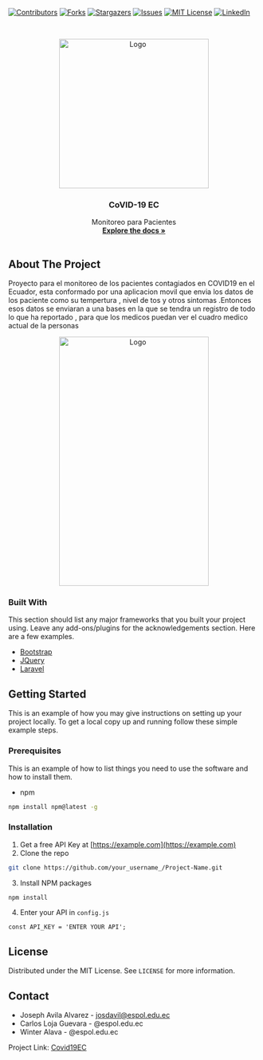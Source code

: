 





<!-- PROJECT SHIELDS -->
<!--
*** I'm using markdown "reference style" links for readability.
*** Reference links are enclosed in brackets [ ] instead of parentheses ( ).
*** See the bottom of this document for the declaration of the reference variables
*** for contributors-url, forks-url, etc. This is an optional, concise syntax you may use.
*** https://www.markdownguide.org/basic-syntax/#reference-style-links
-->
[![Contributors][contributors-shield]][contributors-url]
[![Forks][forks-shield]][forks-url]
[![Stargazers][stars-shield]][stars-url]
[![Issues][issues-shield]][issues-url]
[![MIT License][license-shield]][license-url]
[![LinkedIn][linkedin-shield]][linkedin-url]



<!-- PROJECT LOGO -->
<br />
<p align="center">
  <a href="https://github.com/eljosephavila123/covid19EC">
    <img src="https://github.com/eljosephavila123/covid19EC/blob/master/logo/Imagen2%20221.png" alt="Logo" width="300" height="300">
  </a>

  <h3 align="center">CoVID-19 EC</h3>

  <p align="center">
    Monitoreo para Pacientes
    <br />
    <a href="https://github.com/eljosephavila123/covid19EC"><strong>Explore the docs »</strong></a>
    <br />
    <br />
 
  </p>
</p>






<!-- ABOUT THE PROJECT -->
## About The Project

 


Proyecto para el monitoreo de los pacientes contagiados en COVID19 en el Ecuador, esta conformado por una aplicacion movil que envia los datos de los paciente  como su tempertura , nivel de tos y otros sintomas .Entonces esos datos se enviaran a una bases en la que se tendra un registro de todo lo que ha reportado , para que los medicos puedan ver el cuadro medico actual de la personas
<p align="center">
  <a href="hhttps://github.com/eljosephavila123/covid19EC">
    <img src="https://raw.githubusercontent.com/eljosephavila123/covid19EC/master/prototipo/971e02e8-e96f-4072-be10-679c85ff6a65.jpeg" alt="Logo" width="300" height="500">
  </a>
 </p>

### Built With
This section should list any major frameworks that you built your project using. Leave any add-ons/plugins for the acknowledgements section. Here are a few examples.
* [Bootstrap](https://getbootstrap.com)
* [JQuery](https://jquery.com)
* [Laravel](https://laravel.com)



<!-- GETTING STARTED -->
## Getting Started

This is an example of how you may give instructions on setting up your project locally.
To get a local copy up and running follow these simple example steps.

### Prerequisites

This is an example of how to list things you need to use the software and how to install them.
* npm
```sh
npm install npm@latest -g
```

### Installation

1. Get a free API Key at [https://example.com](https://example.com)
2. Clone the repo
```sh
git clone https://github.com/your_username_/Project-Name.git
```
3. Install NPM packages
```sh
npm install
```
4. Enter your API in `config.js`
```JS
const API_KEY = 'ENTER YOUR API';
```






<!-- LICENSE -->
## License

Distributed under the MIT License. See `LICENSE` for more information.



<!-- CONTACT -->
## Contact

>
+ Joseph Avila Alvarez   - josdavil@espol.edu.ec 
+ Carlos Loja Guevara   - @espol.edu.ec   
+ Winter Alava   - @espol.edu.ec 



 
Project Link: [Covid19EC](https://github.com/eljosephavila123/covid19EC/)









<!-- MARKDOWN LINKS & IMAGES -->
<!-- https://www.markdownguide.org/basic-syntax/#reference-style-links -->
[contributors-shield]: https://img.shields.io/github/contributors/othneildrew/Best-README-Template.svg?style=flat-square
[contributors-url]: https://github.com/eljosephavila123/covid19EC/graphs/contributors
[forks-shield]: https://img.shields.io/github/forks/othneildrew/Best-README-Template.svg?style=flat-square
[forks-url]: https://github.com/oeljosephavila123/covid19EC/network/members
[stars-shield]: https://img.shields.io/github/stars/othneildrew/Best-README-Template.svg?style=flat-square
[stars-url]: https://github.com/eljosephavila123/covid19EC/stargazers
[issues-shield]: https://img.shields.io/github/issues/othneildrew/Best-README-Template.svg?style=flat-square
[issues-url]: https://github.com/eljosephavila123/covid19EC/issues
[license-shield]: https://img.shields.io/github/license/othneildrew/Best-README-Template.svg?style=flat-square
[license-url]: https://github.com/othneildrew/Best-README-Template/blob/master/LICENSE.txt
[linkedin-shield]: https://img.shields.io/badge/-LinkedIn-black.svg?style=flat-square&logo=linkedin&colorB=555
[linkedin-url]:https://www.linkedin.com/in/josephavilaalvarez/


